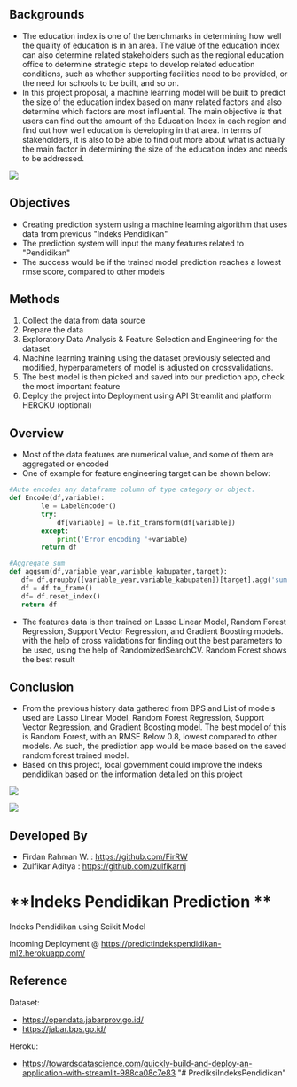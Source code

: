 ## **Backgrounds**
- The education index is one of the benchmarks in determining how well the quality of education is in an area. The value of the education index can also determine related stakeholders such as the regional education office to determine strategic steps to develop related education conditions, such as whether supporting facilities need to be provided, or the need for schools to be built, and so on.
- In this project proposal, a machine learning model will be built to predict the size of the education index based on many related factors and also determine which factors are most influential. The main objective is that users can find out the amount of the Education Index in each region and find out how well education is developing in that area. In terms of stakeholders, it is also to be able to find out more about what is actually the main factor in determining the size of the education index and needs to be addressed.

![](https://cdnwpedutorenews.gramedia.net/wp-content/uploads/2021/12/09103810/tujuan-pendidikan-nasional.jpg)


## **Objectives**
- Creating prediction system using a machine learning algorithm that uses data from previous "Indeks Pendidikan"
- The prediction system will input the many features related to "Pendidikan"
- The success would be if the trained model prediction reaches a lowest rmse score, compared to other models


## **Methods**
1. Collect the data from data source
2. Prepare the data
3. Exploratory Data Analysis & Feature Selection and Engineering for the dataset
4. Machine learning training using the dataset previously selected and modified, hyperparameters of model is adjusted on crossvalidations.
5. The best model is then picked and saved into our prediction app, check the most important feature
6. Deploy the project into Deployment using API Streamlit and platform HEROKU (optional)

## **Overview**
- Most of the data features are numerical value, and some of them are aggregated or encoded
- One of example for feature engineering target can be shown below:
```python
#Auto encodes any dataframe column of type category or object.
def Encode(df,variable):
        le = LabelEncoder()
        try:
            df[variable] = le.fit_transform(df[variable])
        except:
            print('Error encoding '+variable)
        return df

#Aggregate sum
def aggsum(df,variable_year,variable_kabupaten,target):
   df= df.groupby([variable_year,variable_kabupaten])[target].agg('sum')
   df = df.to_frame()
   df= df.reset_index()
   return df
```
- The features data is then trained on Lasso Linear Model, Random Forest Regression, Support Vector Regression, and Gradient Boosting models. with the help of cross validations for finding out the best parameters to be used, using the help of RandomizedSearchCV. Random Forest shows the best result

## **Conclusion**
- From the previous history data gathered from BPS and List of models used are Lasso Linear Model, Random Forest Regression, Support Vector Regression, and Gradient Boosting model. The best model of this is  Random Forest, with an RMSE Below 0.8, lowest compared to other models. As such, the prediction app would be made based on the saved random forest trained model.
- Based on this project, local government could improve the indeks pendidikan based on the information detailed on this project

![](https://i.ibb.co/Jd43XRV/Best-Feature.png)

![](https://i.ibb.co/RpwpVbX/Best-featuress.png)

## **Developed By**
- Firdan Rahman W. : https://github.com/FirRW
- Zulfikar Aditya : https://github.com/zulfikarnj

# **Indeks Pendidikan Prediction **
Indeks Pendidikan using Scikit Model

Incoming Deployment @ https://predictindekspendidikan-ml2.herokuapp.com/ 

## **Reference**
Dataset: 
- https://opendata.jabarprov.go.id/
- https://jabar.bps.go.id/

Heroku:
- https://towardsdatascience.com/quickly-build-and-deploy-an-application-with-streamlit-988ca08c7e83
"# PrediksiIndeksPendidikan" 
